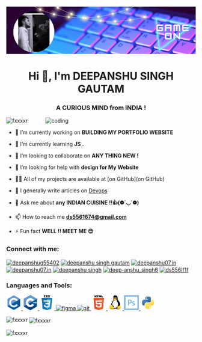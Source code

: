 ![logo](https://github.com/fxxxxr/fxxxxr/blob/main/GIT-PRO.png)
<h1 align="center">Hi 👋, I'm DEEPANSHU SINGH GAUTAM</h1>
<h3 align="center">A CURIOUS MIND from INDIA ! </h3>
<img align ="right" alt="coding" width = "400" src="https://th.bing.com/th/id/R.21116158daaeb1459b4ec0758505e1ad?rik=ymQdzmyYITrBnQ&pid=ImgRaw&r=0">
<p align="left"> <img src="https://komarev.com/ghpvc/?username=fxxxxr&label=Profile%20views&color=0e75b6&style=flat" alt="fxxxxr" /> </p>

- 🔭 I’m currently working on **BUILDING MY PORTFOLIO WEBSITE**

- 🌱 I’m currently learning **JS .**

- 👯 I’m looking to collaborate on **ANY THING NEW !**

- 🤝 I’m looking for help with **design for My Website**

- 👨‍💻 All of my projects are available at [on GitHub](on GitHub)

- 📝 I generally write articles on [Devops](Devops)

- 💬 Ask me about **any INDIAN CUISINE !!👍(❁´◡`❁)**

- 📫 How to reach me **ds5561674@gmail.com**

- ⚡ Fun fact **WELL !! MEET ME 😊**

<h3 align="left">Connect with me:</h3>
<p align="left">
<a href="https://twitter.com/deepanshug55402" target="blank"><img align="center" src="https://raw.githubusercontent.com/rahuldkjain/github-profile-readme-generator/master/src/images/icons/Social/twitter.svg" alt="deepanshug55402" height="30" width="40" /></a>
<a href="https://linkedin.com/in/deepanshu singh gautam" target="blank"><img align="center" src="https://raw.githubusercontent.com/rahuldkjain/github-profile-readme-generator/master/src/images/icons/Social/linked-in-alt.svg" alt="deepanshu singh gautam" height="30" width="40" /></a>
<a href="https://fb.com/deepanshu07.in" target="blank"><img align="center" src="https://raw.githubusercontent.com/rahuldkjain/github-profile-readme-generator/master/src/images/icons/Social/facebook.svg" alt="deepanshu07.in" height="30" width="40" /></a>
<a href="https://instagram.com/deepanshu07.in" target="blank"><img align="center" src="https://raw.githubusercontent.com/rahuldkjain/github-profile-readme-generator/master/src/images/icons/Social/instagram.svg" alt="deepanshu07.in" height="30" width="40" /></a>
<a href="https://www.behance.net/deepanshu singh" target="blank"><img align="center" src="https://raw.githubusercontent.com/rahuldkjain/github-profile-readme-generator/master/src/images/icons/Social/behance.svg" alt="deepanshu singh" height="30" width="40" /></a>
<a href="https://www.leetcode.com/deep-anshu_singh6" target="blank"><img align="center" src="https://raw.githubusercontent.com/rahuldkjain/github-profile-readme-generator/master/src/images/icons/Social/leet-code.svg" alt="deep-anshu_singh6" height="30" width="40" /></a>
<a href="https://auth.geeksforgeeks.org/user/ds556lf1f" target="blank"><img align="center" src="https://raw.githubusercontent.com/rahuldkjain/github-profile-readme-generator/master/src/images/icons/Social/geeks-for-geeks.svg" alt="ds556lf1f" height="30" width="40" /></a>
</p>

<h3 align="left">Languages and Tools:</h3>
<p align="left"> <a href="https://www.cprogramming.com/" target="_blank" rel="noreferrer"> <img src="https://raw.githubusercontent.com/devicons/devicon/master/icons/c/c-original.svg" alt="c" width="40" height="40"/> </a> <a href="https://www.w3schools.com/cpp/" target="_blank" rel="noreferrer"> <img src="https://raw.githubusercontent.com/devicons/devicon/master/icons/cplusplus/cplusplus-original.svg" alt="cplusplus" width="40" height="40"/> </a> <a href="https://www.w3schools.com/css/" target="_blank" rel="noreferrer"> <img src="https://raw.githubusercontent.com/devicons/devicon/master/icons/css3/css3-original-wordmark.svg" alt="css3" width="40" height="40"/> </a> <a href="https://www.figma.com/" target="_blank" rel="noreferrer"> <img src="https://www.vectorlogo.zone/logos/figma/figma-icon.svg" alt="figma" width="40" height="40"/> </a> <a href="https://git-scm.com/" target="_blank" rel="noreferrer"> <img src="https://www.vectorlogo.zone/logos/git-scm/git-scm-icon.svg" alt="git" width="40" height="40"/> </a> <a href="https://www.w3.org/html/" target="_blank" rel="noreferrer"> <img src="https://raw.githubusercontent.com/devicons/devicon/master/icons/html5/html5-original-wordmark.svg" alt="html5" width="40" height="40"/> </a> <a href="https://www.linux.org/" target="_blank" rel="noreferrer"> <img src="https://raw.githubusercontent.com/devicons/devicon/master/icons/linux/linux-original.svg" alt="linux" width="40" height="40"/> </a> <a href="https://www.photoshop.com/en" target="_blank" rel="noreferrer"> <img src="https://raw.githubusercontent.com/devicons/devicon/master/icons/photoshop/photoshop-line.svg" alt="photoshop" width="40" height="40"/> </a> <a href="https://www.python.org" target="_blank" rel="noreferrer"> <img src="https://raw.githubusercontent.com/devicons/devicon/master/icons/python/python-original.svg" alt="python" width="40" height="40"/> </a> </p>

<p><img align="left" src="https://github-readme-stats.vercel.app/api/top-langs?username=fxxxxr&show_icons=true&locale=en&layout=compact" alt="fxxxxr" /></p>

<p>&nbsp;<img align="center" src="https://github-readme-stats.vercel.app/api?username=fxxxxr&show_icons=true&locale=en" alt="fxxxxr" /></p>

<p><img align="center" src="https://github-readme-streak-stats.herokuapp.com/?user=fxxxxr&" alt="fxxxxr" /></p>

